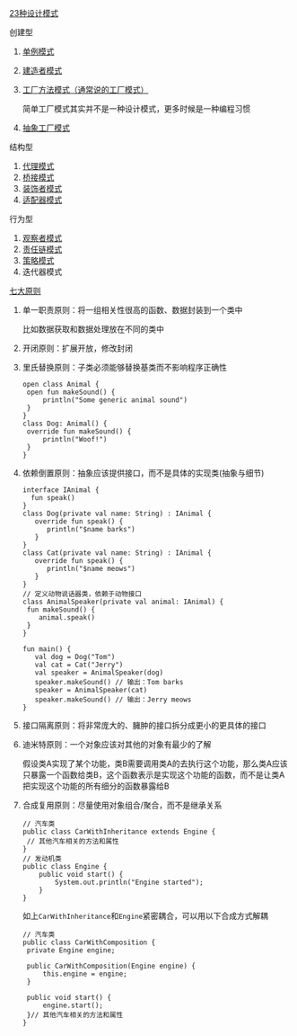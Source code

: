 
[23种设计模式](https://www.runoob.com/design-pattern/iterator-pattern.html)

创建型

1. [单例模式](./2.单例模式.md)
2. [建造者模式](./4.建造者模式.md)
3. [工厂方法模式（通常说的工厂模式）](./6.工厂模式.md)

   简单工厂模式其实并不是一种设计模式，更多时候是一种编程习惯
4. [抽象工厂模式](./6.工厂模式.md)


结构型
1. [代理模式](./8.代理模式.md)
2. [桥接模式](./9.桥接模式.md)
3. [装饰者模式](./10.装饰者模式.md)
4. [适配器模式](11.适配器模式.md)

行为型
1. [观察者模式](./3.观察者模式.md)
2. [责任链模式](./5.责任链模式.md)
3. [策略模式](./7.策略模式.md)
4. 迭代器模式

[七大原则](https://juejin.cn/post/6844903437700710408?searchId=202312051646163260E815555F8AE28B57)
1. 单一职责原则：将一组相关性很高的函数、数据封装到一个类中
   
    比如数据获取和数据处理放在不同的类中
2. 开闭原则：扩展开放，修改封闭
3. 里氏替换原则：子类必须能够替换基类而不影响程序正确性
   ```agsl
   open class Animal {  
    open fun makeSound() {  
        println("Some generic animal sound")  
    }  
   }  
   class Dog: Animal() {  
    override fun makeSound() {  
        println("Woof!")  
    }  
   }
   ```
4. 依赖倒置原则：抽象应该提供接口，而不是具体的实现类(抽象与细节)
   ```agsl
   interface IAnimal {
     fun speak()
   }
   class Dog(private val name: String) : IAnimal {
      override fun speak() {
         println("$name barks")
      }
   }
   class Cat(private val name: String) : IAnimal {
      override fun speak() {
         println("$name meows")
      }
   }
   // 定义动物说话器类，依赖于动物接口
   class AnimalSpeaker(private val animal: IAnimal) {
    fun makeSound() {
       animal.speak()
    }
   }

   fun main() {
      val dog = Dog("Tom")
      val cat = Cat("Jerry")
      val speaker = AnimalSpeaker(dog)
      speaker.makeSound() // 输出：Tom barks
      speaker = AnimalSpeaker(cat)
      speaker.makeSound() // 输出：Jerry meows
   }
   ```
5. 接口隔离原则：将非常庞大的、臃肿的接口拆分成更小的更具体的接口
6. 迪米特原则：一个对象应该对其他的对象有最少的了解

   假设类A实现了某个功能，类B需要调用类A的去执行这个功能，那么类A应该只暴露一个函数给类B，这个函数表示是实现这个功能的函数，而不是让类A把实现这个功能的所有细分的函数暴露给B
7. 合成复用原则：尽量使用对象组合/聚合，而不是继承关系
   ```agsl
   // 汽车类
   public class CarWithInheritance extends Engine {
    // 其他汽车相关的方法和属性
   }
   // 发动机类
   public class Engine {
       public void start() {
           System.out.println("Engine started");
       }
   }
   ```
   如上`CarWithInheritance`和`Engine`紧密耦合，可以用以下合成方式解耦
   ```agsl
   // 汽车类
   public class CarWithComposition {
    private Engine engine;

    public CarWithComposition(Engine engine) {
        this.engine = engine;
    }

    public void start() {
        engine.start();
    }// 其他汽车相关的方法和属性
   }
   ```



